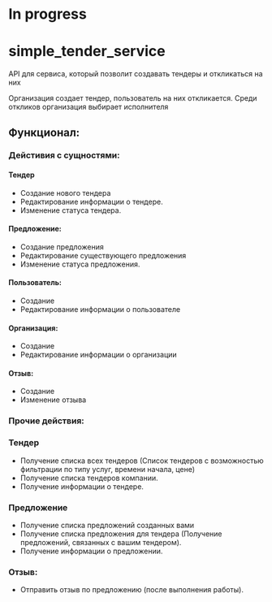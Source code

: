 # In progress

# simple_tender_service
API для сервиса, который позволит создавать тендеры и откликаться на них

Организация создает тендер, пользователь на них откликается. Среди откликов организация выбирает исполнителя 

## Функционал: 
### Дейстивия с сущностями:

#### Тендер
  - Создание нового тендера
  - Редактирование информации о тендере.
  - Изменение статуса тендера.
    
#### Предложение:
  - Создание предложения
  - Редактирование существующего предложения
  - Изменение статуса предложения.
    
#### Пользователь:
  - Создание
  - Редактирование информации о пользователе

#### Организация:
  - Создание
  - Редактирование информации о организации

#### Отзыв:
  - Создание
  - Изменение отзыва


### Прочие действия:
### Тендер
  - Получение списка всех тендеров (Список тендеров с возможностью фильтрации по типу услуг, времени начала, цене)
  - Получение списка тендеров компании.
  - Получение информации о тендере.
    
### Предложение 
  - Получение списка предложений созданных вами 
  - Получение списка предложения для тендера (Получение предложений, связанных с вашим тендером).
  - Получение информации о предложении.

### Отзыв:
  - Отправить отзыв по предложению (после выполнения работы).
